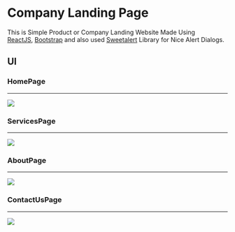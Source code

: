 # Company Landing Page

This is Simple Product or Company Landing Website Made Using <br/>
[ReactJS](https://reactjs.org/), [Bootstrap](https://getbootstrap.com/) and also used [Sweetalert](https://sweetalert.js.org/) Library for Nice Alert Dialogs.

## UI

### HomePage
<hr />
<img src="https://user-images.githubusercontent.com/54361799/117673191-31157f00-b1c8-11eb-954e-dde3999bf295.png" />

### ServicesPage
<hr />
<img src="https://user-images.githubusercontent.com/54361799/117673300-4db1b700-b1c8-11eb-85c6-63ead81843d4.png" />

### AboutPage
<hr />
<img src="https://user-images.githubusercontent.com/54361799/117673479-75a11a80-b1c8-11eb-95d6-b17000d7d4c8.png" />


### ContactUsPage
<hr />
<img src="https://user-images.githubusercontent.com/54361799/117673607-8f426200-b1c8-11eb-8e26-741a57aa01fb.png" />

